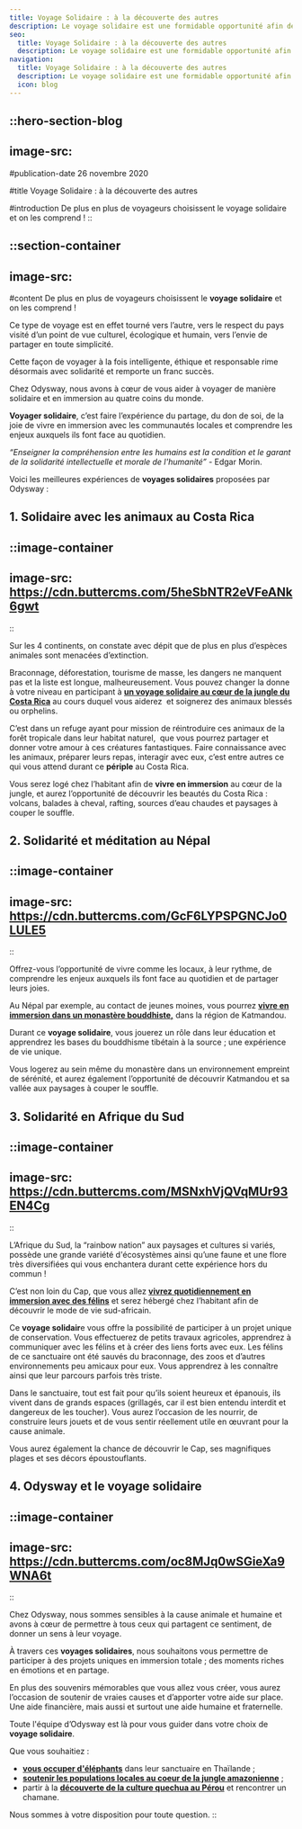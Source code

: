 ```yaml
---
title: Voyage Solidaire : à la découverte des autres
description: Le voyage solidaire est une formidable opportunité afin de découvrir l’autre, de participer à un tourisme éco-responsable et de partager des moments uniques.
seo:
  title: Voyage Solidaire : à la découverte des autres
  description: Le voyage solidaire est une formidable opportunité afin de découvrir l’autre, de participer à un tourisme éco-responsable et de partager des moments uniques.
navigation:
  title: Voyage Solidaire : à la découverte des autres
  description: Le voyage solidaire est une formidable opportunité afin de découvrir l’autre, de participer à un tourisme éco-responsable et de partager des moments uniques.
  icon: blog
---
```


::hero-section-blog
---
image-src: 
---
#publication-date
26 novembre 2020

#title
Voyage Solidaire : à la découverte des autres

#introduction
De plus en plus de voyageurs choisissent le voyage solidaire et on les comprend !
::

::section-container
---
image-src: 
---
#content
De plus en plus de voyageurs choisissent le **voyage solidaire** et on les comprend !

Ce type de voyage est en effet tourné vers l’autre, vers le respect du pays visité d’un point de vue culturel, écologique et humain, vers l’envie de partager en toute simplicité.

Cette façon de voyager à la fois intelligente, éthique et responsable rime désormais avec solidarité et remporte un franc succès.

Chez Odysway, nous avons à cœur de vous aider à voyager de manière solidaire et en immersion au quatre coins du monde.

**Voyager solidaire**, c’est faire l’expérience du partage, du don de soi, de la joie de vivre en immersion avec les communautés locales et comprendre les enjeux auxquels ils font face au quotidien.

_“Enseigner la compréhension entre les humains est la condition et le garant de la solidarité intellectuelle et morale de l'humanité”_ - Edgar Morin.

Voici les meilleures expériences de **voyages solidaires** proposées par Odysway :

## **1\. Solidaire avec les animaux au Costa Rica**

::image-container
---
image-src: https://cdn.buttercms.com/5heSbNTR2eVFeANk6gwt
---
::

Sur les 4 continents, on constate avec dépit que de plus en plus d’espèces animales sont menacées d’extinction.

Braconnage, déforestation, tourisme de masse, les dangers ne manquent pas et la liste est longue, malheureusement. Vous pouvez changer la donne à votre niveau en participant à [**un voyage solidaire au cœur de la jungle du Costa Rica**](https://odysway.com/voyages/refuge-animaux-costa-rica?utm_source=SEO&utm_medium=BlogPost&utm_campaign=voyagesolidaire) au cours duquel vous aiderez  et soignerez des animaux blessés ou orphelins.

C’est dans un refuge ayant pour mission de réintroduire ces animaux de la forêt tropicale dans leur habitat naturel,  que vous pourrez partager et donner votre amour à ces créatures fantastiques. Faire connaissance avec les animaux, préparer leurs repas, interagir avec eux, c’est entre autres ce qui vous attend durant ce **périple** au Costa Rica.

Vous serez logé chez l’habitant afin de **vivre en immersion** au cœur de la jungle, et aurez l’opportunité de découvrir les beautés du Costa Rica : volcans, balades à cheval, rafting, sources d’eau chaudes et paysages à couper le souffle.

## 2\. Solidarité et méditation au Népal

::image-container
---
image-src: https://cdn.buttercms.com/GcF6LYPSPGNCJo0LULE5
---
::  

Offrez-vous l’opportunité de vivre comme les locaux, à leur rythme, de comprendre les enjeux auxquels ils font face au quotidien et de partager leurs joies.

Au Népal par exemple, au contact de jeunes moines, vous pourrez [**vivre en immersion dans un monastère bouddhiste,**](https://odysway.com/voyages/immersion-ecole-bouddhiste-nepal?utm_source=SEO&utm_medium=BlogPost&utm_campaign=voyagesolidaire) dans la région de Katmandou. 

Durant ce **voyage solidaire**, vous jouerez un rôle dans leur éducation et apprendrez les bases du bouddhisme tibétain à la source ; une expérience de vie unique.

Vous logerez au sein même du monastère dans un environnement empreint de sérénité, et aurez également l’opportunité de découvrir Katmandou et sa vallée aux paysages à couper le souffle.

## 3\. Solidarité en Afrique du Sud

::image-container
---
image-src: https://cdn.buttercms.com/MSNxhVjQVqMUr93EN4Cg
---
::

L’Afrique du Sud, la “rainbow nation” aux paysages et cultures si variés, possède une grande variété d'écosystèmes ainsi qu’une faune et une flore très diversifiées qui vous enchantera durant cette expérience hors du commun !

C’est non loin du Cap, que vous allez [**vivrez quotidiennement en immersion avec des félins**](https://odysway.com/voyages/felins-afrique-du-sud?utm_source=SEO&utm_medium=BlogPost&utm_campaign=voyagesolidaire) et serez hébergé chez l’habitant afin de découvrir le mode de vie sud-africain.

Ce **voyage solidair**e vous offre la possibilité de participer à un projet unique de conservation. Vous effectuerez de petits travaux agricoles, apprendrez à communiquer avec les félins et à créer des liens forts avec eux. Les félins de ce sanctuaire ont été sauvés du braconnage, des zoos et d’autres environnements peu amicaux pour eux. Vous apprendrez à les connaître ainsi que leur parcours parfois très triste.

Dans le sanctuaire, tout est fait pour qu’ils soient heureux et épanouis, ils vivent dans de grands espaces (grillagés, car il est bien entendu interdit et dangereux de les toucher). Vous aurez l’occasion de les nourrir, de construire leurs jouets et de vous sentir réellement utile en œuvrant pour la cause animale.

Vous aurez également la chance de découvrir le Cap, ses magnifiques plages et ses décors époustouflants.

## 4\. Odysway et le voyage solidaire

::image-container
---
image-src: https://cdn.buttercms.com/oc8MJq0wSGieXa9WNA6t
---
::

Chez Odysway, nous sommes sensibles à la cause animale et humaine et avons à cœur de permettre à tous ceux qui partagent ce sentiment, de donner un sens à leur voyage.

À travers ces **voyages solidaires**, nous souhaitons vous permettre de participer à des projets uniques en immersion totale ; des moments riches en émotions et en partage.

En plus des souvenirs mémorables que vous allez vous créer, vous aurez l’occasion de soutenir de vraies causes et d’apporter votre aide sur place. Une aide financière, mais aussi et surtout une aide humaine et fraternelle.

Toute l'équipe d’Odysway est là pour vous guider dans votre choix de **voyage solidaire**.

Que vous souhaitiez : 

*   [**vous occuper d'éléphants**](https://odysway.com/voyages/sanctuaire-%C3%A9l%C3%A9phants-thailande?utm_source=SEO&utm_medium=BlogPost&utm_campaign=voyagesolidaire) dans leur sanctuaire en Thaïlande ; 
*   [**soutenir les populations locales au coeur de la jungle amazonienne**](https://odysway.com/voyages/survie-jungle-amazonienne?utm_source=SEO&utm_medium=BlogPost&utm_campaign=voyagesolidaire) ;
*   partir à la [**découverte de la culture quechua au Pérou**](https://odysway.com/voyages/voyage-chamanique-perou?utm_source=SEO&utm_medium=BlogPost&utm_campaign=voyagesolidaire) et rencontrer un chamane. 

Nous sommes à votre disposition pour toute question.
::

